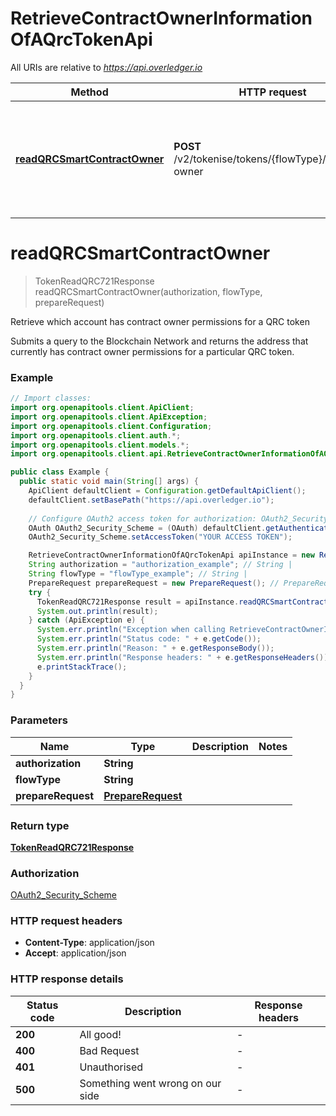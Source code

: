 # RetrieveContractOwnerInformationOfAQrcTokenApi

All URIs are relative to *https://api.overledger.io*

Method | HTTP request | Description
------------- | ------------- | -------------
[**readQRCSmartContractOwner**](RetrieveContractOwnerInformationOfAQrcTokenApi.md#readQRCSmartContractOwner) | **POST** /v2/tokenise/tokens/{flowType}/contract-owner | Retrieve which account has contract owner permissions for a QRC token


<a name="readQRCSmartContractOwner"></a>
# **readQRCSmartContractOwner**
> TokenReadQRC721Response readQRCSmartContractOwner(authorization, flowType, prepareRequest)

Retrieve which account has contract owner permissions for a QRC token

Submits a query to the Blockchain Network and returns the address that currently has contract owner permissions for a particular QRC token.

### Example
```java
// Import classes:
import org.openapitools.client.ApiClient;
import org.openapitools.client.ApiException;
import org.openapitools.client.Configuration;
import org.openapitools.client.auth.*;
import org.openapitools.client.models.*;
import org.openapitools.client.api.RetrieveContractOwnerInformationOfAQrcTokenApi;

public class Example {
  public static void main(String[] args) {
    ApiClient defaultClient = Configuration.getDefaultApiClient();
    defaultClient.setBasePath("https://api.overledger.io");
    
    // Configure OAuth2 access token for authorization: OAuth2_Security_Scheme
    OAuth OAuth2_Security_Scheme = (OAuth) defaultClient.getAuthentication("OAuth2_Security_Scheme");
    OAuth2_Security_Scheme.setAccessToken("YOUR ACCESS TOKEN");

    RetrieveContractOwnerInformationOfAQrcTokenApi apiInstance = new RetrieveContractOwnerInformationOfAQrcTokenApi(defaultClient);
    String authorization = "authorization_example"; // String | 
    String flowType = "flowType_example"; // String | 
    PrepareRequest prepareRequest = new PrepareRequest(); // PrepareRequest | 
    try {
      TokenReadQRC721Response result = apiInstance.readQRCSmartContractOwner(authorization, flowType, prepareRequest);
      System.out.println(result);
    } catch (ApiException e) {
      System.err.println("Exception when calling RetrieveContractOwnerInformationOfAQrcTokenApi#readQRCSmartContractOwner");
      System.err.println("Status code: " + e.getCode());
      System.err.println("Reason: " + e.getResponseBody());
      System.err.println("Response headers: " + e.getResponseHeaders());
      e.printStackTrace();
    }
  }
}
```

### Parameters

Name | Type | Description  | Notes
------------- | ------------- | ------------- | -------------
 **authorization** | **String**|  |
 **flowType** | **String**|  |
 **prepareRequest** | [**PrepareRequest**](PrepareRequest.md)|  |

### Return type

[**TokenReadQRC721Response**](TokenReadQRC721Response.md)

### Authorization

[OAuth2_Security_Scheme](../README.md#OAuth2_Security_Scheme)

### HTTP request headers

 - **Content-Type**: application/json
 - **Accept**: application/json

### HTTP response details
| Status code | Description | Response headers |
|-------------|-------------|------------------|
**200** | All good! |  -  |
**400** | Bad Request |  -  |
**401** | Unauthorised |  -  |
**500** | Something went wrong on our side |  -  |

